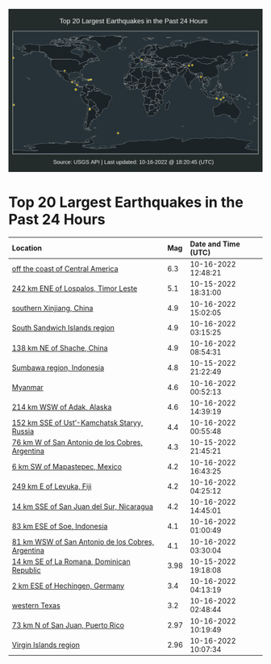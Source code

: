 ![Map](./map.png)

# Top 20 Largest Earthquakes in the Past 24 Hours

| Location | Mag | Date and Time (UTC) |
|:---|:---|:---|
| [off the coast of Central America](https://earthquake.usgs.gov/earthquakes/eventpage/us6000iu4b) | 6.3 | 10-16-2022 12:48:21 |
| [242 km ENE of Lospalos, Timor Leste](https://earthquake.usgs.gov/earthquakes/eventpage/us6000itze) | 5.1 | 10-15-2022 18:31:00 |
| [southern Xinjiang, China](https://earthquake.usgs.gov/earthquakes/eventpage/us6000iu4w) | 4.9 | 10-16-2022 15:02:05 |
| [South Sandwich Islands region](https://earthquake.usgs.gov/earthquakes/eventpage/us6000iu2a) | 4.9 | 10-16-2022 03:15:25 |
| [138 km NE of Shache, China](https://earthquake.usgs.gov/earthquakes/eventpage/us6000iu3h) | 4.9 | 10-16-2022 08:54:31 |
| [Sumbawa region, Indonesia](https://earthquake.usgs.gov/earthquakes/eventpage/us6000iu0d) | 4.8 | 10-15-2022 21:22:49 |
| [Myanmar](https://earthquake.usgs.gov/earthquakes/eventpage/us6000iu1q) | 4.6 | 10-16-2022 00:52:13 |
| [214 km WSW of Adak, Alaska](https://earthquake.usgs.gov/earthquakes/eventpage/us6000iu4u) | 4.6 | 10-16-2022 14:39:19 |
| [152 km SSE of Ust’-Kamchatsk Staryy, Russia](https://earthquake.usgs.gov/earthquakes/eventpage/us6000iu1r) | 4.4 | 10-16-2022 00:55:48 |
| [76 km W of San Antonio de los Cobres, Argentina](https://earthquake.usgs.gov/earthquakes/eventpage/us6000iu0l) | 4.3 | 10-15-2022 21:45:21 |
| [6 km SW of Mapastepec, Mexico](https://earthquake.usgs.gov/earthquakes/eventpage/us6000iu55) | 4.2 | 10-16-2022 16:43:25 |
| [249 km E of Levuka, Fiji](https://earthquake.usgs.gov/earthquakes/eventpage/us6000iu2p) | 4.2 | 10-16-2022 04:25:12 |
| [14 km SSE of San Juan del Sur, Nicaragua](https://earthquake.usgs.gov/earthquakes/eventpage/us6000iu4t) | 4.2 | 10-16-2022 14:45:01 |
| [83 km ESE of Soe, Indonesia](https://earthquake.usgs.gov/earthquakes/eventpage/us6000iu2i) | 4.1 | 10-16-2022 01:00:49 |
| [81 km WSW of San Antonio de los Cobres, Argentina](https://earthquake.usgs.gov/earthquakes/eventpage/us6000iu2e) | 4.1 | 10-16-2022 03:30:04 |
| [14 km SE of La Romana, Dominican Republic](https://earthquake.usgs.gov/earthquakes/eventpage/pr2022288001) | 3.98 | 10-15-2022 19:18:08 |
| [2 km ESE of Hechingen, Germany](https://earthquake.usgs.gov/earthquakes/eventpage/us6000iu2l) | 3.4 | 10-16-2022 04:13:19 |
| [western Texas](https://earthquake.usgs.gov/earthquakes/eventpage/tx2022ugkl) | 3.2 | 10-16-2022 02:48:44 |
| [73 km N of San Juan, Puerto Rico](https://earthquake.usgs.gov/earthquakes/eventpage/pr71377383) | 2.97 | 10-16-2022 10:19:49 |
| [Virgin Islands region](https://earthquake.usgs.gov/earthquakes/eventpage/pr71377373) | 2.96 | 10-16-2022 10:07:34 |
